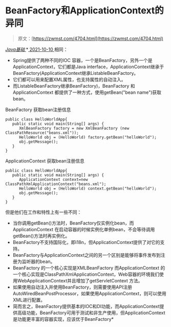 <!--yml
category: 未分类
date: 0001-01-01 00:00:00
--->

# BeanFactory和ApplicationContext的异同

> 原文：[https://zwmst.com/4704.html](https://zwmst.com/4704.html)

   [ *Java基础* ](https://zwmst.com/java%e5%9f%ba%e7%a1%80)*[ <time datetime="2021-10-10T15:40:22+08:00"> 2021-10-10 </time> ](https://zwmst.com/4704.html)  相同：

*   Spring提供了两种不同的IOC 容器，一个是BeanFactory，另外一个是ApplicationContext，它们都是Java interface，ApplicationContext继承于BeanFactory(ApplicationContext继承ListableBeanFactory。
*   它们都可以用来配置XML属性，也支持属性的自动注入。
*   而ListableBeanFactory继承BeanFactory)，BeanFactory 和 ApplicationContext 都提供了一种方式，使用getBean("bean name")获取bean。

BeanFactory 获取bean注册信息

```
public class HelloWorldApp{ 
   public static void main(String[] args) { 
      XmlBeanFactory factory = new XmlBeanFactory (new ClassPathResource("beans.xml")); 
      HelloWorld obj = (HelloWorld) factory.getBean("helloWorld");    
      obj.getMessage();    
   }
}
```

ApplicationContext 获取bean注册信息

```
public class HelloWorldApp{ 
   public static void main(String[] args) { 
      ApplicationContext context=new ClassPathXmlApplicationContext("beans.xml"); 
      HelloWorld obj = (HelloWorld) context.getBean("helloWorld");    
      obj.getMessage();    
   }
}
```

但是他们在工作和特性上有一些不同：

*   当你调用getBean()方法时，BeanFactory仅实例化bean，而ApplicationContext 在启动容器的时候实例化单例bean，不会等待调用getBean()方法时再实例化。
*   BeanFactory不支持国际化，即i18n，但ApplicationContext提供了对它的支持。
*   BeanFactory与ApplicationContext之间的另一个区别是能够将事件发布到注册为监听器的bean。
*   BeanFactory 的一个核心实现是XMLBeanFactory 而ApplicationContext 的一个核心实现是ClassPathXmlApplicationContext，Web容器的环境我们使用WebApplicationContext并且增加了getServletContext 方法。
*   如果使用自动注入并使用BeanFactory，则需要使用API注册AutoWiredBeanPostProcessor，如果使用ApplicationContext，则可以使用XML进行配置。
*   简而言之，BeanFactory提供基本的IOC和DI功能，而ApplicationContext提供高级功能，BeanFactory可用于测试和非生产使用，但ApplicationContext是功能更丰富的容器实现，应该优于BeanFactory*